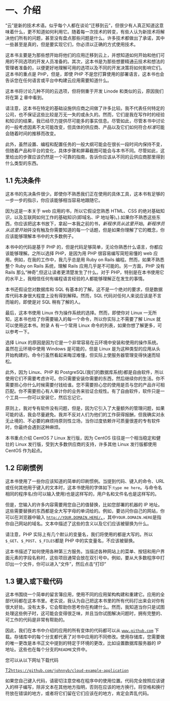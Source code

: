 # 一、介绍

“云”是新的技术术语。似乎每个人都在谈论“迁移到云”，但很少有人真正知道这意味着什么，更不知道如何利用它。随着每一次技术的转变，有些人认为新技术将解决他们所有的问题，甚至没有盘点那些问题是什么。许多技术都做出了承诺，其中一些甚至是真的，但是要实现它们，你必须以正确的方式使用技术。

这本书主要是为那些想开始将他们的应用迁移到云上，并想知道如何开始和他们可用的不同选项的开发人员准备的。其次，这本书是为那些想要精通云技术和想法的管理者准备的，以便更好地理解可用的选项以及不同的开发决策将如何影响它们。这本书的重点是 PHP，但是，即使 PHP 不是您打算使用的部署语言，这本书也会告诉您在任何语言或平台中构建云应用需要知道什么。

这本书将讨论几种不同的云选项，但将侧重于开发 Linode 和类似的云，原因我们将在第 [2](02.html) 章中看到。

请注意，这本书在特定的基础设施供应商之间做了许多比较。我不代表任何特定的公司，也不保证这些比较是万无一失的或永久的。然而，它们是我在写作时的经验和知识的结果，我已经尽力提供尽可能多的事实信息。尽管如此，尽管本书中讨论的一般考虑因素不太可能改变，但具体的供应商、产品以及它们如何符合*标准*可能会随着时间的推移而改变。

此外，虽然设置、编程和配置任务的一般大纲可能会在很长一段时间内保持不变，但随着产品和平台的变化，具体步骤和屏幕截图可能会与本书不同。尽管如此，这里给出的步骤应该仍然是一个可靠的指南，告诉你应该从不同的云供应商那里得到什么类型的东西。

## 1.1 先决条件

这本书的先决条件很少。即使你不熟悉我们正在使用的具体工具，这本书有足够的一步一步的指示，你应该能够相当容易地跟随它。

因为这是一本关于 web 应用的书，所以它假设您熟悉 HTML、CSS 的绝对基础知识，以及互联网如何工作的基础知识(即域名、IP 地址等)。).如果你不熟悉这些东西，你应该把这本书放下，拿起一本我之前的书，*新程序员从这里开始*。*新程序员从这里开始*并没有触及你需要知道的每一个话题，但是如果你理解了它的概念，你应该能够理解本书中的大多数例子。

本书中的代码是基于 PHP 的，但是代码足够简单，无论你熟悉什么语言，你都应该能够理解。之所以选择 PHP，是因为用 PHP 很容易编写简短易懂的 web 应用。例如，在我的工作中，我几乎总是用 Ruby on Rails 编程。然而，如果不熟悉整个 Ruby on Rails 系统，理解 Rails 应用几乎是不可能的。另一方面，PHP 没有 Rails 那么“神奇”,但这让读者更清楚发生了什么。对于 PHP，特别是在本书使用它的水平上，我相信任何有编程语言经验的人都能够理解正在发生的事情。

本书还假设您对数据库和 SQL 有基本的了解。这不是一个绝对的要求，但是数据库代码本身很大程度上没有得到解释。然而，SQL 代码对任何人来说应该是不言而喻的，即使是对 SQL 稍有了解的人。

最后，这本书使用 Linux 作为操作系统的选择。然而，即使你对 Linux 一无所知，这本书也给了你需要输入的每一个命令，所以你实际上不需要了解 Linux 就可以使用这本书。附录 A 有一个常用 Linux 命令的列表，如果你想了解更多，可以参考一下。

选择 Linux 的原因是因为它是一个非常容易在云环境中安装和使用的操作系统。虽然在云环境中使用 Windows 是可能的，但是 Linux 是为这种类型的应用从头开始构建的。命令行虽然看起来晦涩难懂，但实际上使服务器管理变得快速而轻松。

此外，因为 Linux、PHP 和 PostgreSQL(我们的数据库系统)都是自由软件，所以使用它们不需要考虑许可。你只需要安装你需要的东西，然后继续你的生活。你不需要担心你什么时候需要付钱给谁。您不需要担心您的使用是否与您的产品许可相匹配。你不需要担心有人审计你的业务来验证合规性。有了自由软件，软件只是一个工具——你可以安装它，然后忘记它。

原则上，我对专有软件没有问题，但是，因为它引入了大量额外的管理问题，如果可能的话，我会尽量避免。我并不反对人们为他们的工作获得报酬，但我确实对永无止境的、不必要的麻烦持原则性立场，当你过度依赖许可质量很差的专有软件时，你最终会遇到这种麻烦。

本书重点介绍 CentOS 7 Linux 发行版，因为 CentOS 往往是一个相当稳定和健壮的 Linux 发行版，受到大多数供应商的支持，许多其他 Linux 发行版都使用 CentOS 作为起点。

## 1.2 印刷惯例

这本书使用了一些你应该知道的简单的印刷惯例。当提到代码、键入的命令、URL 或任何其他用于键入的文本时，这本书使用的字体如下:`type me here`。与命令名相同的程序名(你可以输入使用)也是这样写的，用户名和文件名也是这样写的。

但是，您输入的许多内容需要用您自己的值替换，比如您部署的机器的 IP 地址。这些需要替换的东西都是全大写字母的单词给的。例如，要访问你自己的网站，你可以在浏览器中输入 [`http://YOUR.DOMAIN.HERE/`、](http://your.domain.here/)，其中`YOUR.DOMAIN.HERE`是指你自己网站的域名。文本中描述了这些的含义以及它们应该被替换为什么。

请注意，PHP 实际上有几个默认的变量名，我们将使用的都是大写的。所以`$_GET`、`$_POST`、`$_FILES`都是 PHP 中的实变量名，不应该被替换。

这本书描述了如何使用各种第三方服务。当描述各种网站上的菜单、按钮和用户界面元素的字段名称时，这些项目通常会放在双引号中。例如，要从大多数程序中打印出一个文件，你可以进入“文件”，然后点击“打印”

## 1.3 键入或下载代码

这本书围绕一个简单的留言簿应用，使用不同的应用架构构建和重建它。应用的全部代码都在这本书里。老实说，我认为自己把这本书里的所有代码打出来会对你有很大好处。没有太多，它会帮助你思考你在构建什么。然而，我知道当你只是试图处理这些例子时，这可能会变得很乏味，并且当你试图解决问题时，拥有完整的、可工作的代码是非常有帮助的。

因此，我们在本书中介绍的应用的所有变体的代码都可以从 [`www.github.com`](http://www.github.com) 下载。存储库中的每个分支都代表了对书中应用的不同修改。使用存储库，您需要做的唯一更改是本书正文中提到的特定于环境的更改，比如设置数据库服务器的 IP 地址。这些也在每个分支的`README`文件中。

您可以从以下网址下载代码

[T2`https://github.com/johnnyb/cloud-example-application`](https://github.com/johnnyb/cloud-example-application)

如果您自己键入代码，请密切注意空格在程序中的使用位置。代码完全按照应该键入的样子编写，除非文本在其他地方指明，否则在应该的地方换行。将空格和换行符放在错误的地方，或者将它们留在它们应该在的地方，肯定会弄乱代码。
